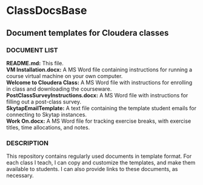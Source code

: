 # ClassDocsBase
## Document templates for Cloudera classes

### DOCUMENT LIST
<b>README.md:</b> This file.<br/>
<b>VM Installation.docx:</b> A MS Word file containing instructions for running a course virtual machine on your own computer.<br/>
<b>Welcome to Cloudera Class:</b> A MS Word file with instructions for enrolling in class and downloading the courseware.<br/>
<b>PostClassSurveyInstructions.docx:</b> A MS Word file with instructions for filling out a post-class survey.<br/>
<b>SkytapEmailTemplate:</b> A text file containing the template student emails for connecting to Skytap instances.<br/>
<b>Work On.docx:</b> A MS Word file for tracking exercise breaks, with exercise titles, time allocations, and notes.<br/>

### DESCRIPTION
This repository contains regularly used documents in template format.
For each class I teach, I can copy and customize the templates, and make them available to students.
I can also provide links to these documents, as necessary.
